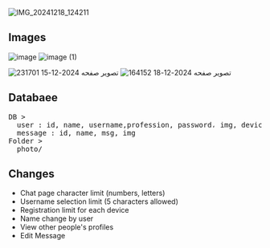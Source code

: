 ![IMG_20241218_124211](https://github.com/user-attachments/assets/167b9a0d-fd44-427a-9492-426efe4baf0e)

## Images

![image](https://github.com/user-attachments/assets/31ba2633-9f94-4622-ae0a-c6c23f82e886)
![image (1)](https://github.com/user-attachments/assets/a6e5476b-87c1-4542-97fe-ec795aa8b2ac)

![تصویر صفحه 2024-12-15 231701](https://github.com/user-attachments/assets/65aaf5ee-c264-4614-afbd-ace28ee29e69)
![تصویر صفحه 2024-12-18 164152](https://github.com/user-attachments/assets/23d4b698-85b7-47c0-9494-4c0a701fc76b)

## Databaee

<pre>
DB >
  user : id, name, username,profession, password، img, device
  message : id, name, msg, img
Folder >
  photo/
</pre>

## Changes

* Chat page character limit (numbers, letters)
* Username selection limit (5 characters allowed)
* Registration limit for each device
* Name change by user
* View other people's profiles
* Edit Message

